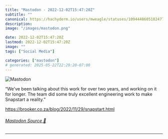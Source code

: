 ```yaml
---
title: "Mastodon - 2022-12-02T15:47:20Z"
subtitle: ""
canonical: https://hachyderm.io/users/mweagle/statuses/109444860518247733
description:
image: "/images/mastodon.png"

date: 2022-12-02T15:47:20Z
lastmod: 2022-12-02T15:47:20Z
image: ""
tags: ["Social Media"]

categories: ["mastodon"]
# generated: 2025-05-22T22:29:20-07:00
---
```

![Mastodon](/images/mastodon.png)

<p>“We&#39;ve been talking about this work for over two years, and working on it for longer. The team did some truly excellent engineering work to make Snapstart a reality.”</p><p><a href="https://brooker.co.za/blog/2022/11/29/snapstart.html" target="_blank" rel="nofollow noopener noreferrer" translate="no"><span class="invisible">https://</span><span class="ellipsis">brooker.co.za/blog/2022/11/29/</span><span class="invisible">snapstart.html</span></a></p>


###### [Mastodon Source 🐘](https://hachyderm.io/@mweagle/109444860518247733)

___
